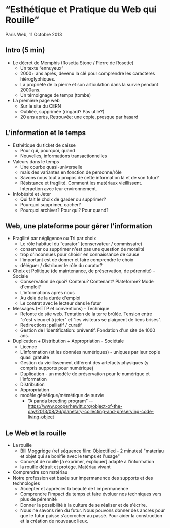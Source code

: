 # “Esthétique et Pratique du Web qui Rouille”

Paris Web, 11 Octobre 2013

## Intro (5 min)

* Le décret de Memphis (Rosetta Stone / Pierre de Rosette)
   - Un texte “ennuyeux” 
   - 2000+ ans après, devenu la clé pour comprendre les caractères hiéroglyphiques.
   - La propriété de la pierre et son articulation dans la survie pendant 2000ans.
   - Un témoignage de temps (tombe)
* La première page web
   - Sur le site du CERN
   - Oubliée, supprimée (ringard? Pas utile?)
   - 20 ans après, Retrouvée: une copie, presque par hasard
 

## L'information et le temps

 * Esthétique du ticket de caisse
   - Pour qui, pourquoi, quand
   - Nouvelles, informations transactionnelles
 * Valeurs dans le temps 
   - Une courbe quasi-universelle
   - mais des variantes en fonction de personne/rôle 
   - Savons nous tout à propos de cette information là et de son futur?
   - Résistance et fragilité. Comment les matériaux vieillissent. Interaction avec leur environnement.
 * Infobésité et Jeter
   - Qui fait le choix de garder ou supprimer?
   - Pourquoi supprimer, cacher?
   - Pourquoi archiver? Pour qui? Pour quand?

## Web, une plateforme pour gérer l'information

* Fragilité par négligence ou Tri par choix
   - Le rôle habituel du “curator” (conservateur / commissaire)
   - conserver ou supprimer n'est pas une question de moralité
   - trop d'inconnues pour choisir en connaissance de cause
   - l'important est de donner et faire comprendre le choix
   - déléguer / distribuer le rôle du curator?
* Choix et Politique (de maintenance, de préservation, de pérennité) - Sociale
   - Conservation de quoi? Contenu? Contenant? Plateforme? Mode d'emploi? 
   - L'informations après nous
   - Au delà de la durée d'emploi
   - Le contrat avec le lecteur dans le futur
* Messages (HTTP et conventions) - Technique
   - Refonte de site web. Tentation de la terre brûlée. Tension entre "c'est vieux et à jeter" et "les visiteurs se plaignent de liens brisés". 
   - Redirections: palliatif / curatif
   - Gestion de l'identification: préventif. Fondation d'un site de 1000 ans.
* Duplication + Distribution + Appropriation - Sociétale
   - Licence
   - L'information (et les données numériques) - uniques par leur copie quasi gratuite
   - Gestion du vieillissement différent des artefacts physiques (y compris supports pour numérique)
   - Duplication - un modèle de préservation pour le numérique et l'information
   - Distribution
   - Appropriation
   - modèle génétique/mémétique de survie
     - “A panda breeding program” -- https://www.cooperhewitt.org/object-of-the-day/2013/08/26/planetary-collecting-and-preserving-code-living-object 

## Le Web et la rouille
 * La rouille
   - Bill Moggridge (ref séquence film: Objectified - 2 minutes) "materiau et objet qui se bonifie avec le temps et l'usage"
   - Concept de rouille [à exprimer, expliquer] adapté à l'information
   - la rouille détruit et protège. Matériau vivant
 * Comprendre son matériau
 * Notre profession est basée sur impermanence des supports et des technologies
   - Accepter et apprécier la beauté de l'impermanence
   - Comprendre l'impact du temps et faire évoluer nos techniques vers plus de pérennité 
   - Donner la possibilité à la culture de se réaliser et de s'écrire.
   -  Nous ne savons rien du futur. Nous pouvons donner des ancres pour que le futur puisse s'accrocher au passé. Pour aider la construction et la création de nouveaux lieux.
